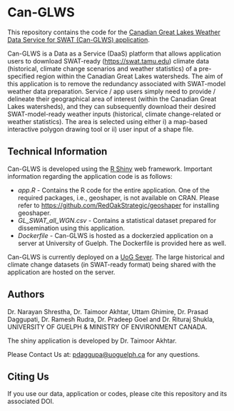 # Can-GLWS

This repository contains the code for the [Canadian Great Lakes Weather Data Service for SWAT (Can-GLWS) application](https://www.uoguelph.ca/watershed/glws/).

Can-GLWS is a Data as a Service (DaaS) platform that allows application users to download SWAT-ready (https://swat.tamu.edu) climate data (historical, climate change scenarios and weather statistics) of a pre-specified region within the Canadian Great Lakes watersheds. The aim of this application is to remove the redundancy associated with SWAT-model weather data preparation. Service / app users simply need to provide / delineate their geographical area of interest (within the Canadian Great Lakes watersheds), and they can subsequently download their desired SWAT-model-ready weather inputs (historical, climate change-related or weather statistics). The area is selected using either i) a map-based interactive polygon drawing tool or ii) user input of a shape file. 

## Technical Information
Can-GLWS is developed using the [R Shiny](https://shiny.rstudio.com/) web framework. Important information regarding the application code is as follows:

* *app.R* - Contains the R code for the entire application. One of the required packages, i.e., geoshaper, is not available on CRAN. Please refer to https://github.com/RedOakStrategic/geoshaper for installing geoshaper.
* *GL_SWAT_all_WGN.csv* - Contains a statistical dataset prepared for dissemination using this application.
* *Dockerfile* - Can-GLWS is hosted as a dockerzied application on a server at University of Guelph. The Dockerfile is provided here as well.

Can-GLWS is currently deployed on a [UoG Sever](https://www.uoguelph.ca/watershed/glws/). The large historical and climate change datasets (in SWAT-ready format) being shared with the application are hosted on the server.   

## Authors
Dr. Narayan Shrestha, Dr. Taimoor Akhtar, Uttam Ghimire, Dr. Prasad Daggupati, Dr. Ramesh Rudra, Dr. Pradeep Goel and Dr. Rituraj Shukla, UNIVERSITY OF GUELPH & MINISTRY OF ENVIRONMENT CANADA.

The shiny application is developed by Dr. Taimoor Akhtar.

Please Contact Us at: pdaggupa@uoguelph.ca for any questions.

## Citing Us
If you use our data, application or codes, please cite this repository and its associated DOI.

